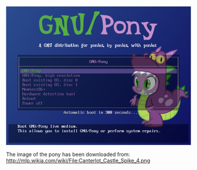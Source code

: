 ![Preview](./preview.png)

The image of the pony has been downloaded from:
    http://mlp.wikia.com/wiki/File:Canterlot_Castle_Spike_4.png
